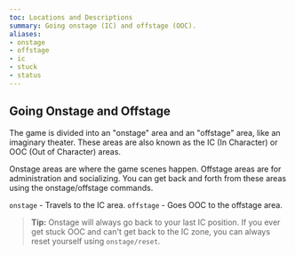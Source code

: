 ```yaml
---
toc: Locations and Descriptions
summary: Going onstage (IC) and offstage (OOC).
aliases:
- onstage
- offstage
- ic
- stuck
- status
---
```

## Going Onstage and Offstage

The game is divided into an "onstage" area and an "offstage" area, like an imaginary theater.  These areas are also known as the IC (In Character) or OOC (Out of Character) areas.

Onstage areas are where the game scenes happen.  Offstage areas are for administration and socializing.  You can get back and forth from these areas using the onstage/offstage commands.  

`onstage` - Travels to the IC area.
`offstage` - Goes OOC to the offstage area.

> **Tip:** Onstage will always go back to your last IC position.  If you ever get stuck OOC and can't get back to the IC zone, you can always reset yourself using `onstage/reset`.